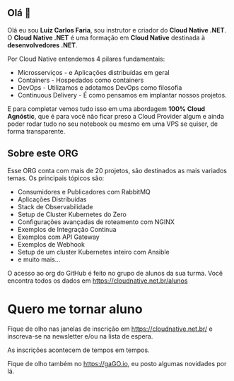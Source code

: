 
## Olá 👋

Olá eu sou **Luiz Carlos Faria**, sou instrutor e criador do **Cloud Native .NET**. 
O **Cloud Native .NET** é uma formação em **Cloud Native** destinada à **desenvolvedores .NET**.

Por Cloud Native entendemos 4 pilares fundamentais:
* Microsserviços - e Aplicações distribuídas em geral
* Containers - Hospedados como containers
* DevOps - Utilizamos e adotamos DevOps como filosofia
* Continuous Delivery - É como pensamos em implantar nossos projetos.

E para completar vemos tudo isso em uma abordagem **100% Cloud Agnóstic**, que é para você não ficar preso a Cloud Provider algum e ainda poder rodar tudo no seu notebook ou mesmo em uma VPS se quiser, de forma transparente.

## Sobre este ORG
Esse ORG conta com mais de 20 projetos, são destinados as mais variados temas.
Os principais tópicos são:
* Consumidores e Publicadores com RabbitMQ
* Aplicações Distribuídas
* Stack de Observabilidade
* Setup de Cluster Kubernetes do Zero
* Configurações avançadas de roteamento com NGINX
* Exemplos de Integração Contínua
* Exemplos com API Gateway
* Exemplos de Webhook
* Setup de um cluster Kubernetes inteiro com Ansible
* e muito mais...

O acesso ao org do GitHub é feito no grupo de alunos da sua turma. Você encontra todos os dados em https://cloudnative.net.br/alunos

# Quero me tornar aluno
Fique de olho nas janelas de inscrição em https://cloudnative.net.br/ e inscreva-se na newsletter e/ou na lista de espera.

As inscrições acontecem de tempos em tempos.

Fique de olho também no https://gaGO.io, eu posto algumas novidades por lá.
